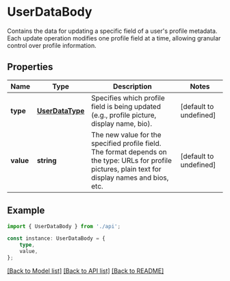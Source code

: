 # UserDataBody

Contains the data for updating a specific field of a user\'s profile metadata. Each update operation modifies one profile field at a time, allowing granular control over profile information.

## Properties

Name | Type | Description | Notes
------------ | ------------- | ------------- | -------------
**type** | [**UserDataType**](UserDataType.md) | Specifies which profile field is being updated (e.g., profile picture, display name, bio). | [default to undefined]
**value** | **string** | The new value for the specified profile field. The format depends on the type: URLs for profile pictures, plain text for display names and bios, etc. | [default to undefined]

## Example

```typescript
import { UserDataBody } from './api';

const instance: UserDataBody = {
    type,
    value,
};
```

[[Back to Model list]](../README.md#documentation-for-models) [[Back to API list]](../README.md#documentation-for-api-endpoints) [[Back to README]](../README.md)

